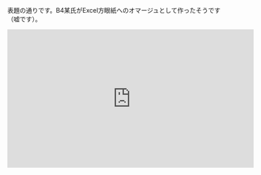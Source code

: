 表題の通りです。B4某氏がExcel方眼紙へのオマージュとして作ったそうです（嘘です）。

<iframe width="560" height="315" src="https://www.youtube.com/embed/UnfgtCqpD50" frameborder="0" allowfullscreen></iframe>
